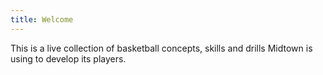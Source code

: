 ```yaml
---
title: Welcome
---
```

This is a live collection of basketball concepts, skills and drills Midtown is using to develop its players.